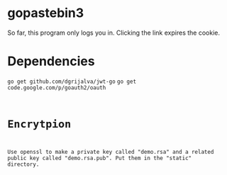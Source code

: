 # gopastebin3
So far, this program only logs you in. Clicking the link expires the cookie.

# Dependencies

<code>go get github.com/dgrijalva/jwt-go</code>
<code>go get code.google.com/p/goauth2/oauth</codde>

# Encrytpion

Use openssl to make a private key called "demo.rsa" and a related public key called "demo.rsa.pub". Put them in the "static" directory.
